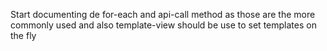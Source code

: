 Start documenting de for-each
and api-call method as those are the more commonly used
and also template-view should be use to set templates on the fly
